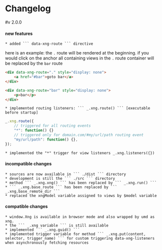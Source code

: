 # Changelog

#v 2.0.0

#### new features
	* added ``` data-xng-route ``` directive
	
here is an example: the ``` . ``` route will be rendered at the 
beginning. if you would click on the anchor all containing 
views in the ``` . ``` route container will be replaced by the ``` bar ``` route  
	
``` html
<div data-xng-route="." style="display: none">
	<a href="#bar">goto bar</a>
</div>

<div data-xng-route="bar" style="display: none">
	<p>bar</p>
</div>
``` 
	* implemented routing listeners: ``` _.xng.route() ``` [executable before startup]
	
``` javascript
_.xng.route({
	// triggered for all routing events
	"*": function() {}
	// triggered only for domain.com/#my/url/path routing event
	"my/url/path": function() {},  
});
``` 
	* implemented the "*" trigger for view listeners _.xng.listeners({})

 
 
#### incompatible changes
	* sources are now available in ``` ./dist ``` directory
	* development is still the ``` ./src ``` directory
	* method ``` _.xng.xng() ``` has been replaced by ``` _.xng.run() ```
	* ``` _.xng.base_route ``` has been replaced by ``` _.xng.base_remote_dir ```
	* replaced the xngModel variable assigned to views by $model variable
	
#### compatible changes
	* window.Xng is available in browser mode and also wrapped by umd as xng.
	* the ``` _.xng variable ``` is still available
	* implemented ``` _.xng.guid() ```
	* implemented trigger variable for method ``` _.xng.put(content, selector, trigger_name) ``` for custom triggering data-xng-listeners when asynchronously fetching resources 

